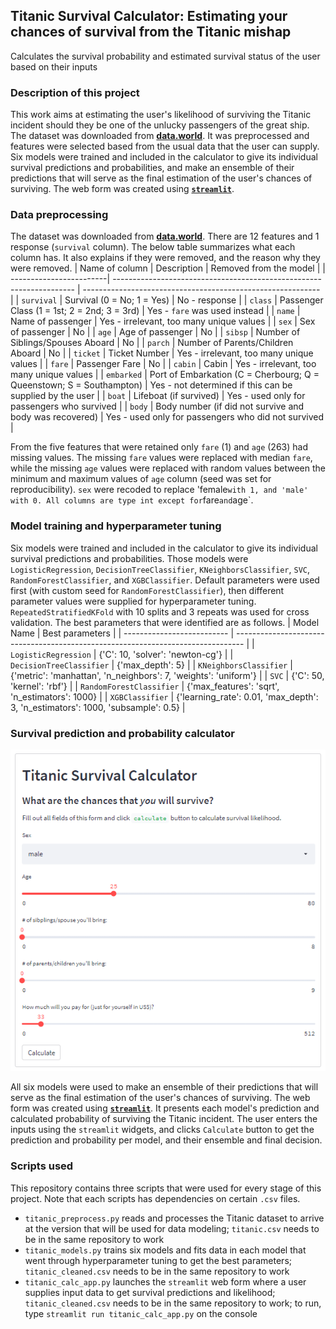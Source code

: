 ## Titanic Survival Calculator: Estimating your chances of survival from the Titanic mishap
Calculates the survival probability and estimated survival status of the user based on their inputs

### Description of this project
This work aims at estimating the user's likelihood of surviving the Titanic incident should they be one of the unlucky passengers of the great ship. The dataset was downloaded from **[data.world](https://data.world/nrippner/titanic-disaster-dataset)**. It was preprocessed and features were selected based from the usual data that the user can supply. Six models were trained and included in the calculator to give its individual survival predictions and probabilities, and make an ensemble of their predictions that will serve as the final estimation of the user's chances of surviving. The web form was created using **[`streamlit`](https://streamlit.io/)**.

### Data preprocessing
The dataset was downloaded from **[data.world](https://data.world/nrippner/titanic-disaster-dataset)**. There are 12 features and 1 response (`survival` column). The below table summarizes what each column has. It also explains if they were removed, and the reason why they were removed.
| Name of column          | Description                                                          | Removed from the model                                      |
| ------------------------| -------------------------------------------------------------------- | ----------------------------------------------------------- |
| `survival`              | Survival (0 = No; 1 = Yes)                                           | No   - response                                             |
| `class`                 | Passenger Class (1 = 1st; 2 = 2nd; 3 = 3rd)                          | Yes  - `fare` was used instead                              |
| `name`                  | Name of passenger                                                    | Yes  - irrelevant, too many unique values                   |
| `sex`                   | Sex of passenger                                                     | No                                                          |
| `age`                   | Age of passenger                                                     | No                                                          |
| `sibsp`                 | Number of Siblings/Spouses Aboard                                    | No                                                          |
| `parch`                 | Number of Parents/Children Aboard                                    | No                                                          |
| `ticket`                | Ticket Number                                                        | Yes  - irrelevant, too many unique values                   |
| `fare`                  | Passenger Fare                                                       | No                                                          |
| `cabin`                 | Cabin                                                                | Yes  - irrelevant, too many unique values                   |
| `embarked`              | Port of Embarkation (C = Cherbourg; Q = Queenstown; S = Southampton) | Yes  - not determined if this can be supplied by the user   |
| `boat`                  | Lifeboat (if survived)                                               | Yes  - used only for passengers who survived                |
| `body`                  | Body number (if did not survive and body was recovered)              | Yes  - used only for passengers who did not survived        |

From the five features that were retained only `fare` (1) and `age` (263) had missing values. The missing `fare` values were replaced with median `fare`, while the missing `age` values were replaced with random values between the minimum and maximum values of `age` column (seed was set for reproducibility). `sex` were recoded to replace 'female` with 1, and 'male' with 0. All columns are type int except for `fare` and `age`.

### Model training and hyperparameter tuning
Six models were trained and included in the calculator to give its individual survival predictions and probabilities. Those models were `LogisticRegression`, `DecisionTreeClassifier`, `KNeighborsClassifier`, `SVC`, `RandomForestClassifier`, and `XGBClassifier`. Default parameters were used first (with custom seed for `RandomForestClassifier`), then different parameter values were supplied for hyperparameter tuning. `RepeatedStratifiedKFold` with 10 splits and 3 repeats was used for cross validation. The best parameters that were identified are as follows.
| Model Name                 | Best parameters                                                                  |
| -------------------------- | -------------------------------------------------------------------------------- |
| `LogisticRegression`       | {'C': 10, 'solver': 'newton-cg'}                                                 |
| `DecisionTreeClassifier`   | {'max_depth': 5}                                                                 |
| `KNeighborsClassifier`     | {'metric': 'manhattan', 'n_neighbors': 7, 'weights': 'uniform'}                  |
| `SVC`                      | {'C': 50, 'kernel': 'rbf'}                                                       |
| `RandomForestClassifier`   | {'max_features': 'sqrt', 'n_estimators': 1000}                                   |
| `XGBClassifier`            | {'learning_rate': 0.01, 'max_depth': 3, 'n_estimators': 1000, 'subsample': 0.5}  |

### Survival prediction and probability calculator
![Titanic Survival Calculator web app](titanic_calc_snap.png)

All six models were used to make an ensemble of their predictions that will serve as the final estimation of the user's chances of surviving. The web form was created using **[`streamlit`](https://streamlit.io/)**. It presents each model's prediction and calculated probability of surviving the Titanic incident. The user enters the inputs using the `streamlit` widgets, and clicks `Calculate` button to get the prediction and probability per model, and their ensemble and final decision.

### Scripts used
This repository contains three scripts that were used for every stage of this project. Note that each scripts has dependencies on certain `.csv` files.
- `titanic_preprocess.py` reads and processes the Titanic dataset to arrive at the version that will be used for data modeling; `titanic.csv` needs to be in the same repository to work
- `titanic_models.py` trains six models and fits data in each model that went through hyperparameter tuning to get the best parameters; `titanic_cleaned.csv` needs to be in the same repository to work
- `titanic_calc_app.py` launches the `streamlit` web form where a user supplies input data to get survival predictions and likelihood; `titanic_cleaned.csv` needs to be in the same repository to work; to run, type `streamlit run titanic_calc_app.py` on the console
